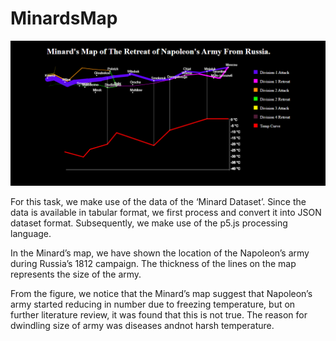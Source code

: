 # MinardsMap

![Image description](https://github.com/TheAdityaVishnu/MinardsMap/blob/master/Visual%20Image.png?raw=true)

For this task, we make use of the data of the ‘Minard Dataset’. Since the data is available in tabular format, we first process and convert it into JSON dataset format. Subsequently, we make use of the p5.js processing language. 

In the Minard’s map, we have shown the location of the Napoleon’s army during Russia’s 1812 campaign. The thickness of the lines on the map represents the size of the army.

From the figure, we notice that the Minard’s map suggest that Napoleon’s army started reducing in number due to freezing temperature, but on further literature review, it was found that this is not true. The reason for dwindling size of army was diseases andnot harsh temperature.


